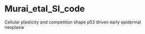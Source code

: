 # Murai_etal_SI_code
Cellular plasticity and competition shape p53 driven early epidermal neoplasia
